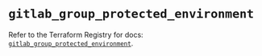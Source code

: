# `gitlab_group_protected_environment`

Refer to the Terraform Registry for docs: [`gitlab_group_protected_environment`](https://registry.terraform.io/providers/gitlabhq/gitlab/17.1.0/docs/resources/group_protected_environment).
